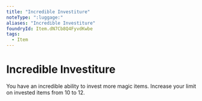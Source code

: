 ```yaml
---
title: "Incredible Investiture"
noteType: ":luggage:"
aliases: "Incredible Investiture"
foundryId: Item.dN7Cb8Q4FyvdKwbe
tags:
  - Item
---
```


# Incredible Investiture

You have an incredible ability to invest more magic items. Increase your limit on invested items from 10 to 12.
